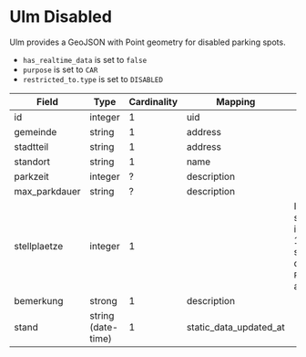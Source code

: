 # Ulm Disabled

Ulm provides a GeoJSON with Point geometry for disabled parking spots.

* `has_realtime_data` is set to `false`
* `purpose` is set to `CAR`
* `restricted_to.type` is set to `DISABLED`

| Field         | Type               | Cardinality | Mapping                | Comment                                                                                   |
|---------------|--------------------|-------------|------------------------|-------------------------------------------------------------------------------------------|
| id            | integer            | 1           | uid                    |                                                                                           |
| gemeinde      | string             | 1           | address                |                                                                                           |
| stadtteil     | string             | 1           | address                |                                                                                           |
| standort      | string             | 1           | name                   |                                                                                           |
| parkzeit      | integer            | ?           | description            |                                                                                           |
| max_parkdauer | string             | ?           | description            |                                                                                           |
| stellplaetze  | integer            | 1           |                        | If stellplaetze is more then 1, multiple slightly distributed `ParkingSpot`s are created. |
| bemerkung     | strong             | 1           | description            |                                                                                           |
| stand         | string (date-time) | 1           | static_data_updated_at |                                                                                           |
